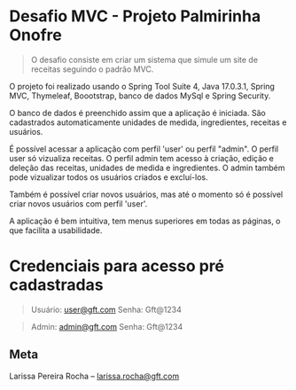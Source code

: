 # Desafio MVC - Projeto Palmirinha Onofre

> O desafio consiste em criar um sistema que simule um site de receitas seguindo o padrão MVC.

O projeto foi realizado usando o Spring Tool Suite 4, Java 17.0.3.1, Spring MVC, Thymeleaf, Boootstrap, banco de dados MySql e Spring Security. 

O banco de dados é preenchido assim que a aplicação é iniciada. São cadastrados automaticamente unidades de medida, ingredientes, receitas e usuários.

É possível acessar a aplicação com perfil 'user' ou perfil "admin". O perfil user só vizualiza receitas. O perfil admin tem acesso à criação, edição e deleção das receitas, unidades de medida e ingredientes. O admin também pode vizualizar todos os usuários criados e excluí-los.

Também é possível criar novos usuários, mas até o momento só é possível criar novos usuários com perfil 'user'.

A aplicação é bem intuitiva, tem menus superiores em todas as páginas, o que facilita a usabilidade.




# Credenciais para acesso pré cadastradas

> Usuário: user@gft.com
> Senha: Gft@1234

> Admin: admin@gft.com
> Senha: Gft@1234


## Meta

Larissa Pereira Rocha – larissa.rocha@gft.com




